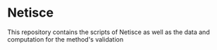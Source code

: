 # Netisce
This repository contains the scripts of Netisce as well as the data and computation for the method's validation

